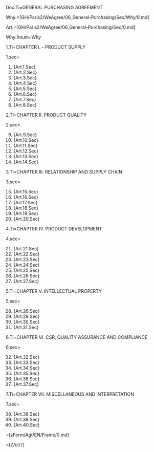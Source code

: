Doc.Ti=GENERAL PURCHASING AGREEMENT

Why.=[GH/Paris2/WeAgree/06_General-Purchasing/Sec/Why/0.md]

Art.=[GH/Paris2/WeAgree/06_General-Purchasing/Sec/0.md]

Why.Xnum=Why

1.Ti=CHAPTER I. - PRODUCT SUPPLY
  
1.sec=<ol><li>{Art.1.Sec}</li><li>{Art.2.Sec}</li><li>{Art.3.Sec}</li><li>{Art.4.Sec}</li><li>{Art.5.Sec}</li><li>{Art.6.Sec}</li><li>{Art.7.Sec}</li><li>{Art.8.Sec}</li></ol>

2.Ti=CHAPTER II. PRODUCT QUALITY

2.sec=<ol start=9><li>{Art.9.Sec}</li><li>{Art.10.Sec}</li><li>{Art.11.Sec}</li><li>{Art.12.Sec}</li><li>{Art.13.Sec}</li><li>{Art.14.Sec}</li></ol>

3.Ti=CHAPTER III. RELATIONSHIP AND SUPPLY CHAIN

3.sec=<ol start=15><li>{Art.15.Sec}</li><li>{Art.16.Sec}</li><li>{Art.17.Sec}</li><li>{Art.18.Sec}</li><li>{Art.19.Sec}</li><li>{Art.20.Sec}</li></ol>

4.Ti=CHAPTER IV.	PRODUCT DEVELOPMENT

4.sec=<ol start=21><li>{Art.21.Sec}</li><li>{Art.22.Sec}</li><li>{Art.23.Sec}</li><li>{Art.24.Sec}</li><li>{Art.25.Sec}</li><li>{Art.26.Sec}</li><li>{Art.27.Sec}</li></ol>

5.Ti=CHAPTER V.	INTELLECTUAL PROPERTY

5.sec=<ol start=28><li>{Art.28.Sec}</li><li>{Art.29.Sec}</li><li>{Art.30.Sec}</li><li>{Art.31.Sec}</li></ol>

6.Ti=CHAPTER VI.	CSR, QUALITY ASSURANCE AND COMPLIANCE

6.sec=<ol start=32><li>{Art.32.Sec}</li><li>{Art.33.Sec}</li><li>{Art.34.Sec}</li><li>{Art.35.Sec}</li><li>{Art.36.Sec}</li><li>{Art.37.Sec}</li></ol>

7.Ti=CHAPTER VII.	MISCELLANEOUS AND INTERPRETATION

7.sec=<ol start=38><li>{Art.38.Sec}</li><li>{Art.39.Sec}</li><li>{Art.40.Sec}</li></ol>

=[zForm/Agt/EN/Frame/0.md]

=[Z/ol/7]